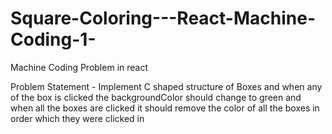 # Square-Coloring---React-Machine-Coding-1-
Machine Coding Problem in react


Problem Statement - Implement C shaped structure of Boxes and when any of the box is clicked the backgroundColor should change to green and when all the boxes are clicked it should remove the color of all the boxes in order which they were clicked in
